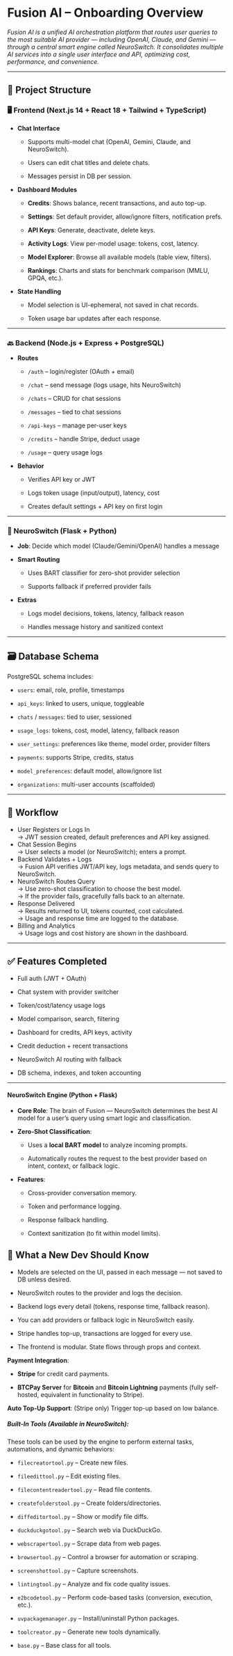 # **Fusion AI – Onboarding Overview**

*Fusion AI is a unified AI orchestration platform that routes user queries to the most suitable AI provider — including OpenAI, Claude, and Gemini — through a central smart engine called NeuroSwitch. It consolidates multiple AI services into a single user interface and API, optimizing cost, performance, and convenience.*

---

## **🔧 Project Structure**

### **🖥️ Frontend (Next.js 14 \+ React 18 \+ Tailwind \+ TypeScript)**

* **Chat Interface**

  * Supports multi-model chat (OpenAI, Gemini, Claude, and NeuroSwitch).

  * Users can edit chat titles and delete chats.

  * Messages persist in DB per session.

* **Dashboard Modules**

  * **Credits**: Shows balance, recent transactions, and auto top-up.

  * **Settings**: Set default provider, allow/ignore filters, notification prefs.

  * **API Keys**: Generate, deactivate, delete keys.

  * **Activity Logs**: View per-model usage: tokens, cost, latency.

  * **Model Explorer**: Browse all available models (table view, filters).

  * **Rankings**: Charts and stats for benchmark comparison (MMLU, GPQA, etc.).

* **State Handling**

  * Model selection is UI-ephemeral, not saved in chat records.

  * Token usage bar updates after each response.

---

### **🔙 Backend (Node.js \+ Express \+ PostgreSQL)**

* **Routes**

  * `/auth` – login/register (OAuth \+ email)

  * `/chat` – send message (logs usage, hits NeuroSwitch)

  * `/chats` – CRUD for chat sessions

  * `/messages` – tied to chat sessions

  * `/api-keys` – manage per-user keys

  * `/credits` – handle Stripe, deduct usage

  * `/usage` – query usage logs

* **Behavior**

  * Verifies API key or JWT

  * Logs token usage (input/output), latency, cost

  * Creates default settings \+ API key on first login

---

### **🧠 NeuroSwitch (Flask \+ Python)**

* **Job**: Decide which model (Claude/Gemini/OpenAI) handles a message

* **Smart Routing**

  * Uses BART classifier for zero-shot provider selection

  * Supports fallback if preferred provider fails

* **Extras**

  * Logs model decisions, tokens, latency, fallback reason

  * Handles message history and sanitized context

---

## **🗃️ Database Schema**

PostgreSQL schema includes:

* `users`: email, role, profile, timestamps

* `api_keys`: linked to users, unique, toggleable

* `chats` / `messages`: tied to user, sessioned

* `usage_logs`: tokens, cost, model, latency, fallback reason

* `user_settings`: preferences like theme, model order, provider filters

* `payments`: supports Stripe, credits, status

* `model_preferences`: default model, allow/ignore list

* `organizations`: multi-user accounts (scaffolded)

---

## **🔁 Workflow**

* User Registers or Logs In  
   → JWT session created, default preferences and API key assigned.  
* Chat Session Begins  
  → User selects a model (or NeuroSwitch); enters a prompt.  
* Backend Validates \+ Logs  
  → Fusion API verifies JWT/API key, logs metadata, and sends query to NeuroSwitch.  
* NeuroSwitch Routes Query  
  → Use zero-shot classification to choose the best model.  
  → If the provider fails, gracefully falls back to an alternate.  
* Response Delivered  
  → Results returned to UI, tokens counted, cost calculated.  
  → Usage and response time are logged to the database.  
* Billing and Analytics  
  → Usage logs and cost history are shown in the dashboard.


---

## **✅ Features Completed**

* Full auth (JWT \+ OAuth)

* Chat system with provider switcher

* Token/cost/latency usage logs

* Model comparison, search, filtering

* Dashboard for credits, API keys, activity

* Credit deduction \+ recent transactions

* NeuroSwitch AI routing with fallback

* DB schema, indexes, and token accounting

---

#### 

#### 

#### **NeuroSwitch Engine (Python \+ Flask)**

* **Core Role**: The brain of Fusion — NeuroSwitch determines the best AI model for a user’s query using smart logic and classification.

* **Zero-Shot Classification**:

  * Uses a **local BART model** to analyze incoming prompts.

  * Automatically routes the request to the best provider based on intent, context, or fallback logic.

* **Features**:

  * Cross-provider conversation memory.

  * Token and performance logging.

  * Response fallback handling.

  * Context sanitization (to fit within model limits).

## **🧠 What a New Dev Should Know**

* Models are selected on the UI, passed in each message — not saved to DB unless desired.

* NeuroSwitch routes to the provider and logs the decision.

* Backend logs every detail (tokens, response time, fallback reason).

* You can add providers or fallback logic in NeuroSwitch easily.

* Stripe handles top-up, transactions are logged for every use.

* The frontend is modular. State flows through props and context.

**Payment Integration**:

* **Stripe** for credit card payments.

* **BTCPay Server** for **Bitcoin** and **Bitcoin Lightning** payments (fully self-hosted, equivalent in functionality to Stripe).

**Auto Top-Up Support**: (Stripe only) Trigger top-up based on low balance.

##### **Built-In Tools (Available in NeuroSwitch):**

These tools can be used by the engine to perform external tasks, automations, and dynamic behaviors:

* `filecreatortool.py` – Create new files.

* `fileedittool.py` – Edit existing files.

* `filecontentreadertool.py` – Read file contents.

* `createfolderstool.py` – Create folders/directories.

* `diffeditortool.py` – Show or modify file diffs.

* `duckduckgotool.py` – Search web via DuckDuckGo.

* `webscrapertool.py` – Scrape data from web pages.

* `browsertool.py` – Control a browser for automation or scraping.

* `screenshottool.py` – Capture screenshots.

* `lintingtool.py` – Analyze and fix code quality issues.

* `e2bcodetool.py` – Perform code-based tasks (conversion, execution, etc.).

* `uvpackagemanager.py` – Install/uninstall Python packages.

* `toolcreator.py` – Generate new tools dynamically.

* `base.py` – Base class for all tools.

